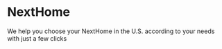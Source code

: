 # NextHome

We help you choose your NextHome in the U.S. according to your needs with just a few clicks
